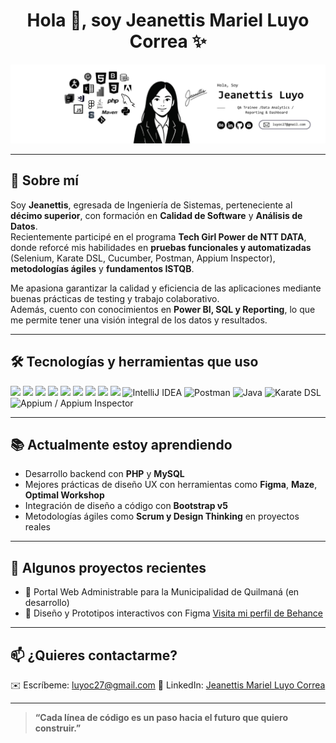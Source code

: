 <h1 align="center">Hola 👋, soy Jeanettis Mariel Luyo Correa ✨</h1>

<p align="center">
  <img src="https://github.com/MarielLC/MarielLC/blob/main/BANNER%20LINKEDIN.png" alt="Banner" />
</p>

---

## 🚀 Sobre mí

Soy **Jeanettis**, egresada de Ingeniería de Sistemas, perteneciente al **décimo superior**, con formación en **Calidad de Software** y **Análisis de Datos**.  
Recientemente participé en el programa **Tech Girl Power de NTT DATA**, donde reforcé mis habilidades en **pruebas funcionales y automatizadas** (Selenium, Karate DSL, Cucumber, Postman, Appium Inspector), **metodologías ágiles** y **fundamentos ISTQB**.

Me apasiona garantizar la calidad y eficiencia de las aplicaciones mediante buenas prácticas de testing y trabajo colaborativo.  
Además, cuento con conocimientos en **Power BI, SQL y Reporting**, lo que me permite tener una visión integral de los datos y resultados.

---

## 🛠 Tecnologías y herramientas que uso

<p align="left">
  <img src="https://cdn.jsdelivr.net/gh/devicons/devicon/icons/html5/html5-original.svg" width="40" />
  <img src="https://cdn.jsdelivr.net/gh/devicons/devicon/icons/css3/css3-original.svg" width="40" />
  <img src="https://cdn.jsdelivr.net/gh/devicons/devicon/icons/javascript/javascript-original.svg" width="40" />
  <img src="https://cdn.jsdelivr.net/gh/devicons/devicon/icons/php/php-original.svg" width="40" />
  <img src="https://cdn.jsdelivr.net/gh/devicons/devicon/icons/mysql/mysql-original.svg" width="40" />
  <img src="https://cdn.jsdelivr.net/gh/devicons/devicon/icons/bootstrap/bootstrap-original.svg" width="40" />
  <img src="https://cdn.jsdelivr.net/gh/devicons/devicon/icons/git/git-original.svg" width="40" />
  <img src="https://cdn.jsdelivr.net/gh/devicons/devicon/icons/figma/figma-original.svg" width="40" />
  <img src="https://cdn.jsdelivr.net/gh/devicons/devicon/icons/vscode/vscode-original.svg" width="40" />
  <img src="https://cdn.jsdelivr.net/gh/devicons/devicon/icons/intellij/intellij-original.svg" width="40" title="IntelliJ IDEA" />
  <img src="https://www.vectorlogo.zone/logos/getpostman/getpostman-icon.svg" width="40" title="Postman" />
  <img src="https://cdn.jsdelivr.net/gh/devicons/devicon/icons/java/java-original.svg" width="40" title="Java" />
  <img src="https://avatars.githubusercontent.com/u/3097894?s=200&v=4" width="40" title="Karate DSL" />
  <img src="https://avatars.githubusercontent.com/u/3221291?s=200&v=4" width="40" title="Appium / Appium Inspector" />
</p>

---

## 📚 Actualmente estoy aprendiendo

- Desarrollo backend con **PHP** y **MySQL**
- Mejores prácticas de diseño UX con herramientas como **Figma**, **Maze**, **Optimal Workshop**
- Integración de diseño a código con **Bootstrap v5**
- Metodologías ágiles como **Scrum y Design Thinking** en proyectos reales

---

## 📂 Algunos proyectos recientes

- 🔗 Portal Web Administrable para la Municipalidad de Quilmaná (en desarrollo)
- 🧪 Diseño y Prototipos interactivos con Figma <a href="https://www.behance.net/marielluyo">Visita mi perfil de Behance</a>
---

## 📫 ¿Quieres contactarme?

✉️ Escríbeme: luyoc27@gmail.com
🔗 LinkedIn: <a href="https://www.linkedin.com/in/jeanettis-luyo/?originalSubdomain=pe">Jeanettis Mariel Luyo Correa</a>

---

> **“Cada línea de código es un paso hacia el futuro que quiero construir.”**


